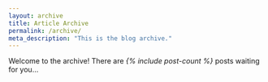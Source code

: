 ```yaml
---
layout: archive
title: Article Archive
permalink: /archive/
meta_description: "This is the blog archive."
---
```

Welcome to the archive! There are *{% include post-count %}* posts waiting for you…



